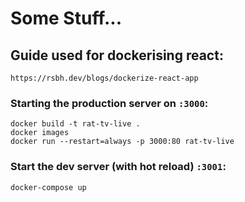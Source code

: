 # Some Stuff...

## Guide used for dockerising react:
`https://rsbh.dev/blogs/dockerize-react-app`

### Starting the production server on `:3000`:
```
docker build -t rat-tv-live .
docker images
docker run --restart=always -p 3000:80 rat-tv-live
```

### Start the dev server (with hot reload) `:3001`:
```
docker-compose up
```